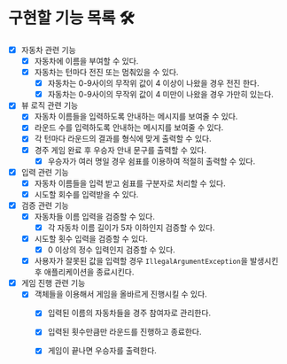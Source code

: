 # 구현할 기능 목록 🛠️

- [x] 자동차 관련 기능
    - [x] 자동차에 이름을 부여할 수 있다.
    - [x] 자동차는 턴마다 전진 또는 멈춰있을 수 있다.
        - [x] 자동차는 0-9사이의 무작위 값이 4 이상이 나왔을 경우 전진 한다.
        - [x] 자동차는 0-9사이의 무작위 값이 4 미만이 나왔을 경우 가만히 있는다.
- [x] 뷰 로직 관련 기능
    - [x] 자동차 이름들을 입력하도록 안내하는 메시지를 보여줄 수 있다.
    - [x] 라운드 수를 입력하도록 안내하는 메시지를 보여줄 수 있다.
    - [x] 각 턴마다 라운드의 결과를 형식에 맞게 출력할 수 있다.
    - [x] 경주 게임 완료 후 우승자 안내 문구를 출력할 수 있다.
        - [x] 우승자가 여러 명일 경우 쉼표를 이용하여 적절히 출력할 수 있다.
- [x] 입력 관련 기능
    - [x] 자동차 이름들을 입력 받고 쉼표를 구분자로 처리할 수 있다.
    - [x] 시도할 회수를 입력받을 수 있다.
- [x] 검증 관련 기능
    - [x] 자동차들 이름 입력을 검증할 수 있다.
        - [x] 각 자동차 이름 길이가 5자 이하인지 검증할 수 있다.
    - [x] 시도할 횟수 입력을 검증할 수 있다.
        - [x] 0 이상의 정수 입력인지 검증할 수 있다.
    - [x] 사용자가 잘못된 값을 입력할 경우 ```IllegalArgumentException```을 발생시킨 후 애플리케이션을 종료시킨다.
- [x] 게임 진행 관련 기능
    - [x] 객체들을 이용해서 게임을 올바르게 진행시킬 수 있다.
        - [x] 입력된 이름의 자동차들을 경주 참여자로 관리한다.
        - [x] 입력된 횟수만큼만 라운드를 진행하고 종료한다.
        - [x] 게임이 끝나면 우승자를 출력한다.

